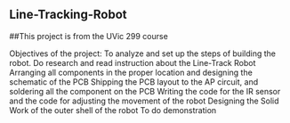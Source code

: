 ## Line-Tracking-Robot
##This project is from the UVic 299 course

Objectives of the project:
To analyze and set up the steps of building the robot.
Do research and read instruction about the Line-Track Robot 
Arranging all components in the proper location and  designing the schematic of the PCB 
Shipping the PCB layout to the AP circuit, and soldering all the component on the PCB
Writing the code for the IR sensor and the code for adjusting the movement of the robot
Designing the Solid Work of the outer shell of the robot
To do demonstration
